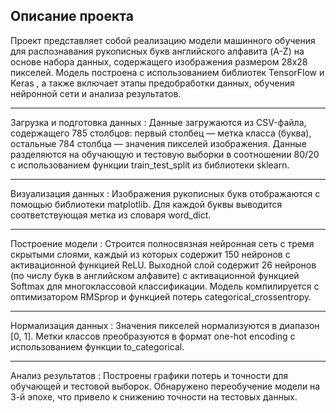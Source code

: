 ## Описание проекта

Проект представляет собой реализацию модели машинного обучения для распознавания рукописных букв английского алфавита (A-Z) на основе набора данных, содержащего изображения размером 28x28 пикселей. Модель построена с использованием библиотек TensorFlow и Keras , а также включает этапы предобработки данных, обучения нейронной сети и анализа результатов.
* * *
Загрузка и подготовка данных :
Данные загружаются из CSV-файла, содержащего 785 столбцов: первый столбец — метка класса (буква), остальные 784 столбца — значения пикселей изображения.
Данные разделяются на обучающую и тестовую выборки в соотношении 80/20 с использованием функции train_test_split из библиотеки sklearn.
* * *
Визуализация данных :
Изображения рукописных букв отображаются с помощью библиотеки matplotlib. Для каждой буквы выводится соответствующая метка из словаря word_dict.
* * *
Построение модели :
Строится полносвязная нейронная сеть с тремя скрытыми слоями, каждый из которых содержит 150 нейронов с активационной функцией ReLU.
Выходной слой содержит 26 нейронов (по числу букв в английском алфавите) с активационной функцией Softmax для многоклассовой классификации.
Модель компилируется с оптимизатором RMSprop и функцией потерь categorical_crossentropy.
* * *
Нормализация данных :
Значения пикселей нормализуются в диапазон [0, 1].
Метки классов преобразуются в формат one-hot encoding с использованием функции to_categorical.
* * *
Анализ результатов :
Построены графики потерь и точности для обучающей и тестовой выборок.
Обнаружено переобучение модели на 3-й эпохе, что привело к снижению точности на тестовых данных.
